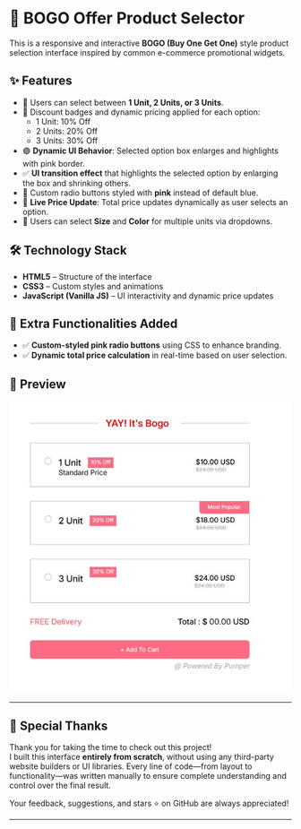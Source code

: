 
# 🎉 BOGO Offer Product Selector

This is a responsive and interactive **BOGO (Buy One Get One)** style product selection interface inspired by common e-commerce promotional widgets.

## ✨ Features

- 👕 Users can select between **1 Unit, 2 Units, or 3 Units**.
- 💸 Discount badges and dynamic pricing applied for each option:
  - 1 Unit: 10% Off
  - 2 Units: 20% Off
  - 3 Units: 30% Off
- 🟣 **Dynamic UI Behavior**: Selected option box enlarges and highlights with pink border.
- ✅ **UI transition effect** that highlights the selected option by enlarging the box and shrinking others.
- 🎨 Custom radio buttons styled with **pink** instead of default blue.
- 🔄 **Live Price Update**: Total price updates dynamically as user selects an option.
- 🔽 Users can select **Size** and **Color** for multiple units via dropdowns.

## 🛠️ Technology Stack

- **HTML5** – Structure of the interface
- **CSS3** – Custom styles and animations
- **JavaScript (Vanilla JS)** – UI interactivity and dynamic price updates

## 🚀 Extra Functionalities Added

- ✅ **Custom-styled pink radio buttons** using CSS to enhance branding.
- ✅ **Dynamic total price calculation** in real-time based on user selection.


## 📸 Preview

![BOGO UI Preview](./assets/screenshot.jpg)


---

## 💖 Special Thanks

Thank you for taking the time to check out this project!  
I built this interface **entirely from scratch**, without using any third-party website builders or UI libraries. Every line of code—from layout to functionality—was written manually to ensure complete understanding and control over the final result.

Your feedback, suggestions, and stars ⭐ on GitHub are always appreciated!

---

